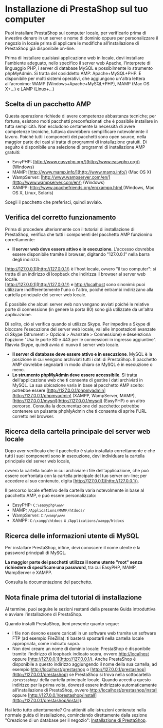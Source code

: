 # Installazione di PrestaShop sul tuo computer

Puoi installare PrestaShop sul computer locale, per verificarlo prima di investire denaro in un server e nome di dominio oppure per personalizzare il negozio in locale prima di applicare le modifiche all'installazione di PrestaShop già disponibile on-line.

Prima di installare qualsiasi applicazione web in locale, devi installare l'ambiente adeguato, nello specifico il server web Apache, l'interprete di linguaggio PHP, i server di database MySQL e possibilmente lo strumento phpMyAdmin. Si tratta del cosiddetto AMP: Apache+MySQL+PHP. È disponibile per molti sistemi operativi, che aggiungono un'altra lettera all'acronimo: WAMP \(Windows+Apache+MySQL+PHP\), MAMP \(Mac OS X+...\) e LAMP \(Linux+...\)

## Scelta di un pacchetto AMP <a id="InstallazionediPrestaShopsultuocomputer-SceltadiunpacchettoAMP"></a>

Questa operazione richiede di avere competenze abbastanza tecniche; per fortuna, esistono molti pacchetti preconfezionati che è possibile installare in tutta semplicità. Non escludono certamente la necessità di avere competenze tecniche, tuttavia dovrebbero semplificare notevolmente il lavoro. Poiché tutti i componenti dei pacchetti sono open source, nella maggior parte dei casi si tratta di programmi di installazione gratuiti. Di seguito è disponibile una selezione di programmi di installazione AMP gratuiti:

* EasyPHP: [http://www.easyphp.org/](http://www.easyphp.org/) \(Windows\)
* MAMP: [http://www.mamp.info/](http://www.mamp.info/) \(Mac OS X\)
* WampServer: [http://www.wampserver.com/en/](http://www.wampserver.com/en/) \(Windows\)
* XAMPP: [http://www.apachefriends.org/en/xampp.html ](https://www.apachefriends.org/it/index.html)\(Windows, Mac OS X, Linux, Solaris\)

Scegli il pacchetto che preferisci, quindi avvialo.

## Verifica del corretto funzionamento <a id="InstallazionediPrestaShopsultuocomputer-Verificadelcorrettofunzionamento"></a>

Prima di procedere ulteriormente con il tutorial di installazione di PrestaShop, verifica che tutti i componenti del pacchetto AMP funzionino correttamente:

* **Il server web deve essere attivo e in esecuzione**. L'accesso dovrebbe essere disponibile tramite il browser, digitando "127.0.0.1" nella barra degli indirizzi.

[http://127.0.0.1](http://127.0.0.1/) è l'host locale, ovvero "il tuo computer": si tratta di un indirizzo di loopback che indirizza il browser al server web locale.  
[http://127.0.0.1](http://127.0.0.1/) e [http://localhost](http://localhost/) sono sinonimi: puoi utilizzare indifferentemente l'uno o l'altro, poiché entrambi indirizzano alla cartella principale del server web locale.

È possibile che alcuni server web non vengano avviati poiché le relative porte di connessione \(in genere la porta 80\) sono già utilizzate da un'altra applicazione.

Di solito, ciò si verifica quando si utilizza Skype. Per impedire a Skype di bloccare l'esecuzione del server web locale, vai alle impostazioni avanzate di Skype \(Strumenti &gt; Opzioni &gt; Avanzate &gt; Connessione\) e deseleziona l'opzione "Usa le porte 80 e 443 per le connessioni in ingresso aggiuntive". Riavvia Skype, quindi avvia di nuovo il server web locale.

* **Il server di database deve essere attivo e in esecuzione**. MySQL è la posizione in cui vengono archiviati tutti i dati di PrestaShop. Il pacchetto AMP dovrebbe segnalarti in modo chiaro se MySQL è in esecuzione o meno.
* **Lo strumento phpMyAdmin deve essere accessibile**. Si tratta dell'applicazione web che ti consente di gestire i dati archiviati in MySQL. La sua ubicazione varia in base al pacchetto AMP scelto: potrebbe essere [http://127.0.0.1/phpmyadmin](http://127.0.0.1/phpmyadmin) \(XAMPP, WampServer, MAMP\), [http://127.0.0.1/mysql](http://127.0.0.1/mysql) \(EasyPHP\) o un altro percorso. Consulta la documentazione del pacchetto: potrebbe contenere un pulsante phpMyAdmin che ti consente di aprire l'URL corretto nel browser.

## Ricerca della cartella principale del server web locale <a id="InstallazionediPrestaShopsultuocomputer-Ricercadellacartellaprincipaledelserverweblocale"></a>

Dopo aver verificato che il pacchetto è stato installato correttamente e che tutti i suoi componenti sono in esecuzione, devi individuare la cartella principale del server web locale,

ovvero la cartella locale in cui archiviare i file dell'applicazione, che può essere confrontata con la cartella principale del tuo server on-line; per accedere al suo contenuto, digita [http://127.0.0.1](http://127.0.0.1/).

Il percorso locale effettivo della cartella varia notevolmente in base al pacchetto AMP, e può essere personalizzato:

* EasyPHP: `C:\easyphp\www`
* MAMP: `/Applications/MAMP/htdocs/`
* WampServer: `C:\wamp\www`
* XAMPP: `C:\xampp\htdocs` o `/Applications/xampp/htdocs`

## Ricerca delle informazioni utente di MySQL <a id="InstallazionediPrestaShopsultuocomputer-RicercadelleinformazioniutentediMySQL"></a>

Per installare PrestaShop, infine, devi conoscere il nome utente e la password principali di MySQL.

**La maggior parte dei pacchetti utilizza il nome utente "root" senza richiedere di specificare una password**, tra cui EasyPHP, MAMP, WampServer e XAMPP.

Consulta la documentazione del pacchetto.

## Nota finale prima del tutorial di installazione <a id="InstallazionediPrestaShopsultuocomputer-Notafinaleprimadeltutorialdiinstallazione"></a>

Al termine, puoi seguire le sezioni restanti della presente Guida introduttiva e avviare l'installazione di PrestaShop.

Quando installi PrestaShop, tieni presente quanto segue:

* I file non devono essere caricati in un software web tramite un software FTP \(ad esempio FileZilla\): ti basterà spostarli nella cartella locale appropriata, come indicato sopra.
* Non devi creare un nome di dominio locale: PrestaShop è disponibile tramite l'indirizzo di loopback indicato sopra, ovvero [http://localhost](http://localhost/) oppure [http://127.0.0.1](http://127.0.0.1/). Anche PrestaShop è disponibile a questo indirizzo aggiungendo il nome della sua cartella, ad esempio [http://localhost/prestashop](http://localhost/prestashop) o [http://127.0.0.1/prestashop](http://127.0.0.1/prestashop) se PrestaShop si trova nella sottocartella `/prestashop/` della cartella principale locale. Quando accedi a questo indirizzo per la prima volta, dovresti essere indirizzato automaticamente all'installazione di PrestaShop, ovvero [http://localhost/prestashop/install](http://localhost/prestashop/install) oppure [http://127.0.0.1/prestashop/install](http://127.0.0.1/prestashop/install).

  
Hai letto tutto attentamente? Ora attieniti alle istruzioni contenute nella normale guida di installazione, cominciando direttamente dalla sezione "Creazione di un database per il negozio": [Installazione di PrestaShop](installazione-di-prestashop-1.7.md).

